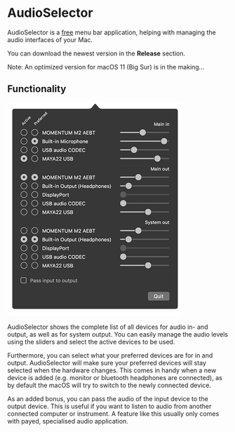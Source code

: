 # AudioSelector

AudioSelector is a [free](./LICENSE.md) menu bar application, helping with managing the audio interfaces of your Mac.

You can download the newest version in the **Release** section.

Note: An optimized version for macOS 11 (Big Sur) is in the making...

## Functionality

![AudioSelector Screenshot](./AudioSelector/Resources/Screenshot.png "AudioSelector Screenshot")

AudioSelector shows the complete list of all devices for audio in- and output, as well as for system output.
You can easily manage the audio levels using the sliders and select the active devices to be used.

Furthermore, you can select what your preferred devices are for in and output.
AudioSelector will make sure your preferred devices will stay selected when the hardware changes.
This comes in handy when a new device is added (e.g. monitor or bluetooth headphones are connected), as by default the macOS will try to switch to the newly connected device.

As an added bonus, you can pass the audio of the input device to the output device. This is useful if you want to listen to audio from another connected computer or instrument. A feature like this usually only comes with payed, specialised audio application.
